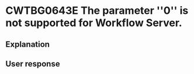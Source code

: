# CWTBG0643E The parameter ''0'' is not supported for Workflow Server.

## Explanation

## User response